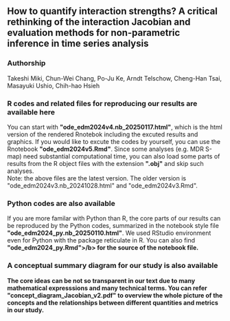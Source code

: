 ## How to quantify interaction strengths? A critical rethinking of the interaction Jacobian and evaluation methods for non-parametric inference in time series analysis
### Authorship
Takeshi Miki, Chun-Wei Chang, Po-Ju Ke, Arndt Telschow, Cheng-Han Tsai, Masayuki Ushio, Chih-hao Hsieh

### R codes and related files for reproducing our results are available here
You can start with <b>"ode_edm2024v4.nb_20250117.html"</b>, which is the html version of the rendered Rnotebok including the excuted results and graphics. If you would like to excute the codes by yourself, you can use the Rnotebook <b>"ode_edm2024v5.Rmd"</b>. Since some analyses (e.g. MDR S-map) need substantial computational time, you can also load some parts of results from the R object files with the extension <b>".obj"</b> and skip such analyses. <br>
Note: the above files are the latest version. The older version is "ode_edm2024v3.nb_20241028.html" and "ode_edm2024v3.Rmd". 

### Python codes are also available
If you are more familar with Python than R, the core parts of our results can be reproduced by the Python codes, summarized in the notebook style file <b>"ode_edm2024_py.nb_20250110.html"</b>. We used RStudio environment even for Python with the package reticulate in R. You can also find <b>"ode_edm2024_py.Rmd">/b> for the source of the notebook file. 

### A conceptual summary diagram for our study is also available
The core ideas can be not so transparent in our text due to many mathematical expresssions and many technical terms. You can refer <b>"concept_diagram_Jacobian_v2.pdf"</b> to overview the whole picture of the concepts and the relationships between different quantities and metrics in our study.
